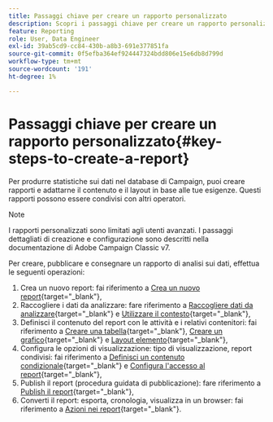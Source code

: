 ```yaml
---
title: Passaggi chiave per creare un rapporto personalizzato
description: Scopri i passaggi chiave per creare un rapporto personalizzato
feature: Reporting
role: User, Data Engineer
exl-id: 39ab5cd9-cc84-430b-a8b3-691e377851fa
source-git-commit: 0f5efba364ef924447324bdd806e15e6db8d799d
workflow-type: tm+mt
source-wordcount: '191'
ht-degree: 1%

---
```


# Passaggi chiave per creare un rapporto personalizzato{#key-steps-to-create-a-report}

Per produrre statistiche sui dati nel database di Campaign, puoi creare rapporti e adattarne il contenuto e il layout in base alle tue esigenze. Questi rapporti possono essere condivisi con altri operatori.

>[!NOTE]
>
>I rapporti personalizzati sono limitati agli utenti avanzati. I passaggi dettagliati di creazione e configurazione sono descritti nella documentazione di Adobe Campaign Classic v7.

Per creare, pubblicare e consegnare un rapporto di analisi sui dati, effettua le seguenti operazioni:

1. Crea un nuovo report: fai riferimento a [Crea un nuovo report](https://experienceleague.adobe.com/docs/campaign-classic/using/reporting/creating-new-reports/creating-a-new-report.html?lang=it){target="_blank"},
1. Raccogliere i dati da analizzare: fare riferimento a [Raccogliere dati da analizzare](https://experienceleague.adobe.com/docs/campaign-classic/using/reporting/creating-new-reports/collecting-data-to-analyze.html?lang=it){target="_blank"} e [Utilizzare il contesto](https://experienceleague.adobe.com/docs/campaign-classic/using/reporting/creating-new-reports/collecting-data-to-analyze.html?lang=it){target="_blank"},
1. Definisci il contenuto del report con le attività e i relativi contenitori: fai riferimento a [Creare una tabella](https://experienceleague.adobe.com/docs/campaign-classic/using/reporting/creating-new-reports/creating-a-table.html?lang=it){target="_blank"}, [Creare un grafico](https://experienceleague.adobe.com/docs/campaign-classic/using/reporting/creating-new-reports/creating-a-chart.html?lang=it){target="_blank"} e [Layout elemento](https://experienceleague.adobe.com/docs/campaign-classic/using/reporting/creating-new-reports/element-layout.html?lang=it){target="_blank"},
1. Configura le opzioni di visualizzazione: tipo di visualizzazione, report condivisi: fai riferimento a [Definisci un contenuto condizionale](https://experienceleague.adobe.com/docs/campaign-classic/using/reporting/creating-new-reports/defining-a-conditional-content.html?lang=it){target="_blank"} e [Configura l&#39;accesso al report](https://experienceleague.adobe.com/docs/campaign-classic/using/reporting/creating-new-reports/configuring-access-to-the-report.html?lang=it){target="_blank"},
1. Publish il report (procedura guidata di pubblicazione): fare riferimento a [Publish il report](https://experienceleague.adobe.com/docs/campaign-classic/using/reporting/creating-new-reports/configuring-access-to-the-report.html?lang=it#publishing-the-report){target="_blank"},
1. Converti il report: esporta, cronologia, visualizza in un browser: fai riferimento a [Azioni nei report](https://experienceleague.adobe.com/docs/campaign-classic/using/reporting/creating-new-reports/actions-on-reports.html?lang=it){target="_blank"}.
